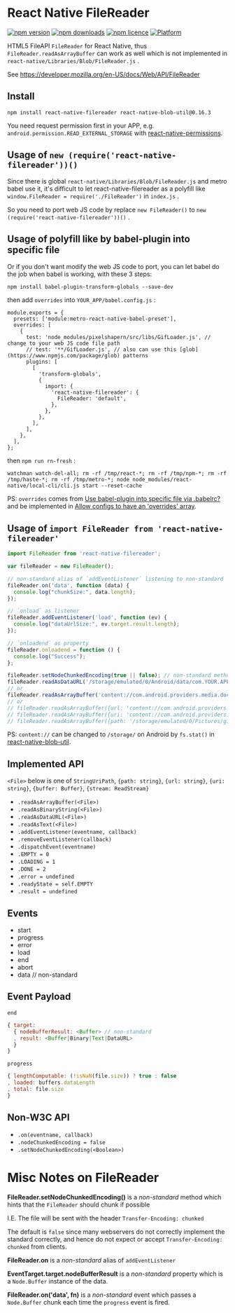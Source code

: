 React Native FileReader
==========

[![npm version](http://img.shields.io/npm/v/react-native-filereader.svg?style=flat-square)](https://npmjs.org/package/react-native-filereader "View this project on npm")
[![npm downloads](http://img.shields.io/npm/dm/react-native-filereader.svg?style=flat-square)](https://npmjs.org/package/react-native-filereader "View this project on npm")
[![npm licence](http://img.shields.io/npm/l/react-native-filereader.svg?style=flat-square)](https://npmjs.org/package/react-native-filereader "View this project on npm")
[![Platform](https://img.shields.io/badge/platform-ios%20%7C%20android%20%7C%20web-989898.svg?style=flat-square)](https://npmjs.org/package/react-native-filereader "View this project on npm")

HTML5 FileAPI `FileReader` for React Native, thus `FileReader.readAsArrayBuffer` can work as well which is not implemented in `react-native/Libraries/Blob/FileReader.js` .

See <https://developer.mozilla.org/en-US/docs/Web/API/FileReader>

## Install
    npm install react-native-filereader react-native-blob-util@0.16.3

You need request permission first in your APP, e.g. `android.permission.READ_EXTERNAL_STORAGE` with [react-native-permissions](https://github.com/zoontek/react-native-permissions).

## Usage of `new (require('react-native-filereader'))()`

Since there is global `react-native/Libraries/Blob/FileReader.js` and metro babel use it, it's difficult to let
react-native-filereader as a polyfill like `window.FileReader = require('./FileReader')` in `index.js` .

So you need to port web JS code by replace `new FileReader()` to `new (require('react-native-filereader'))()` .

## Usage of polyfill like by babel-plugin into specific file

Or if you don't want modify the web JS code to port, you can let babel do the job when babel is working, with these 3 steps:

    npm install babel-plugin-transform-globals --save-dev

then add `overrides` into `YOUR_APP/babel.config.js` :
```
module.exports = {
  presets: ['module:metro-react-native-babel-preset'],
  overrides: [
    {
      test: 'node_modules/pixelshapern/src/libs/GifLoader.js', // change to your web JS code file path
      // test: '**/GifLoader.js', // also can use this [glob](https://www.npmjs.com/package/glob) patterns
      plugins: [
        [
          'transform-globals',
          {
            import: {
              'react-native-filereader': {
                FileReader: 'default',
              },
            },
          },
        ],
      ],
    },
  ],
};
```
then `npm run rn-fresh` :

    watchman watch-del-all; rm -rf /tmp/react-*; rm -rf /tmp/npm-*; rm -rf /tmp/haste-*; rm -rf /tmp/metro-*; node node_modules/react-native/local-cli/cli.js start --reset-cache

PS: `overrides` comes from [Use babel-plugin into specific file via .babelrc?](https://github.com/babel/babel/issues/5420) and be implemented in [Allow configs to have an 'overrides' array](https://github.com/babel/babel/pull/7091).

## Usage of `import FileReader from 'react-native-filereader'`

```javascript
import FileReader from 'react-native-filereader';

var fileReader = new FileReader();

// non-standard alias of `addEventListener` listening to non-standard `data` event
fileReader.on('data', function (data) {
  console.log("chunkSize:", data.length);
});

// `onload` as listener
fileReader.addEventListener('load', function (ev) {
  console.log("dataUrlSize:", ev.target.result.length);
});

// `onloadend` as property
fileReader.onloadend = function () {
  console.log("Success");
};

fileReader.setNodeChunkedEncoding(true || false); // non-standard method
fileReader.readAsDataURL('/storage/emulated/0/Android/data/com.YOUR.APP/files/my-file.txt');
// or
fileReader.readAsArrayBuffer('content://com.android.providers.media.documents/document/image%3A33763');
// or
// fileReader.readAsArrayBuffer({url: 'content://com.android.providers.media.documents/document/image%3A33763'});
// fileReader.readAsArrayBuffer({uri: 'content://com.android.providers.media.documents/document/image%3A33763'});
// fileReader.readAsArrayBuffer({path: '/storage/emulated/0/Pictures/gifs/ani (7).gif'});
```
PS: `content://` can be changed to `/storage/` on Android by `fs.stat()` in [react-native-blob-util](https://github.com/RonRadtke/react-native-blob-util).

## Implemented API

`<File>` below is one of `StringUriPath`, `{path: string}`, `{url: string}`, `{uri: string}`, `{buffer: Buffer}`, `{stream: ReadStream}`

  * `.readAsArrayBuffer(<File>)`
  * `.readAsBinaryString(<File>)`
  * `.readAsDataURL(<File>)`
  * `.readAsText(<File>)`
  * `.addEventListener(eventname, callback)`
  * `.removeEventListener(callback)`
  * `.dispatchEvent(eventname)`
  * `.EMPTY = 0`
  * `.LOADING = 1`
  * `.DONE = 2`
  * `.error = undefined`
  * `.readyState = self.EMPTY`
  * `.result = undefined`

## Events

  * start
  * progress
  * error
  * load
  * end
  * abort
  * data // non-standard

## Event Payload

`end`
```javascript
{ target:
  { nodeBufferResult: <Buffer> // non-standard
  , result: <Buffer|Binary|Text|DataURL>
  }
}
```

`progress`
```javascript
{ lengthComputable: (!isNaN(file.size)) ? true : false
, loaded: buffers.dataLength
, total: file.size
}
```

## Non-W3C API

  * `.on(eventname, callback)`
  * `.nodeChunkedEncoding = false`
  * `.setNodeChunkedEncoding(<Boolean>)`

Misc Notes on FileReader
===

**FileReader.setNodeChunkedEncoding()** is a *non-standard* method which hints that the `FileReader` should chunk if possible

I.E. The file will be sent with the header `Transfer-Encoding: chunked`

The default is `false` since many webservers do not correctly implement the standard correctly,
and hence do not expect or accept `Transfer-Encoding: chunked` from clients.

**FileReader.on** is a *non-standard* alias of `addEventListener`

**EventTarget.target.nodeBufferResult** is a *non-standard* property which is a `Node.Buffer` instance of the data.

**FileReader.on('data', fn)** is a *non-standard* event which passes a `Node.Buffer` chunk each time the `progress` event is fired.
